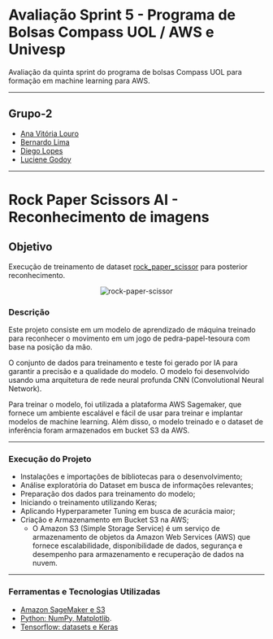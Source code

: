 # Avaliação Sprint 5 - Programa de Bolsas Compass UOL / AWS e Univesp

Avaliação da quinta sprint do programa de bolsas Compass UOL para formação em machine learning para AWS.

***

## Grupo-2

- [Ana Vitória Louro](https://github.com/anaVitoriaLouro)
- [Bernardo Lima](https://github.com/belima93)
- [Diego Lopes](https://github.com/Diegox0301)
- [Luciene Godoy](https://github.com/LucieneGodoy)

***

# Rock Paper Scissors AI - Reconhecimento de imagens

## Objetivo

Execução de treinamento de dataset [rock_paper_scissor](https://www.tensorflow.org/datasets/catalog/rock_paper_scissors?hl=pt-br) para posterior reconhecimento.

<div align="center">

![rock-paper-scissor](https://user-images.githubusercontent.com/81330043/232077729-91c7d1e3-5403-48e9-a713-e1dcf7cca685.png)

</div>


### Descrição

Este projeto consiste em um modelo de aprendizado de máquina treinado para reconhecer o movimento em um jogo de pedra-papel-tesoura com base na posição da mão. 

O conjunto de dados para treinamento e teste foi gerado por IA para garantir a precisão e a qualidade do modelo. O modelo foi desenvolvido usando uma arquitetura de rede neural profunda CNN (Convolutional Neural Network).

Para treinar o modelo, foi utilizada a plataforma AWS Sagemaker, que fornece um ambiente escalável e fácil de usar para treinar e implantar modelos de machine learning. Além disso, o modelo treinado e o dataset de inferência foram armazenados em bucket S3 da AWS.

***

### Execução do Projeto

- Instalações e importações de bibliotecas para o desenvolvimento;
- Análise exploratória do Dataset em busca de informações relevantes;
- Preparação dos dados para treinamento do modelo; 
- Iniciando o treinamento utilizando Keras;
- Aplicando Hyperparameter Tuning em busca de acurácia maior;
- Criação e Armazenamento em Bucket S3 na AWS;
    - O Amazon S3 (Simple Storage Service) é um serviço de armazenamento de objetos da Amazon Web Services (AWS) que fornece escalabilidade, disponibilidade de dados, segurança e desempenho para armazenamento e recuperação de dados na nuvem.


***

### Ferramentas e Tecnologias Utilizadas

- [Amazon SageMaker e S3](https://aws.amazon.com/pt/)
- [Python: NumPy, Matplotlib](https://python.org).
- [Tensorflow: datasets e Keras](https://www.tensorflow.org/?hl=pt-br)
